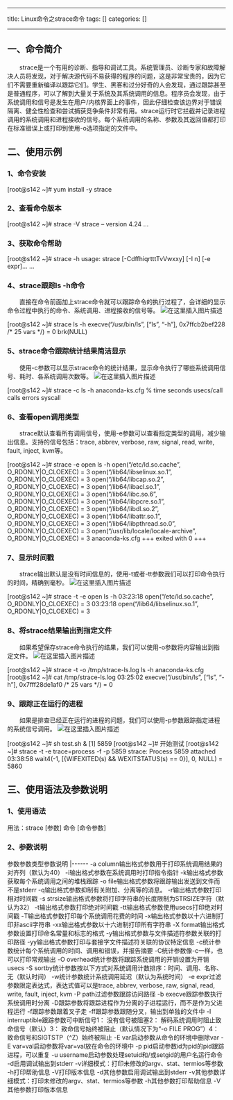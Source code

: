 
--- 
title:  Linux命令之strace命令 
tags: []
categories: [] 

---
## 一、命令简介

  strace是一个有用的诊断、指导和调试工具。系统管理员、诊断专家和故障解决人员将发现，对于解决源代码不易获得的程序的问题，这是非常宝贵的，因为它们不需要重新编译以跟踪它们。学生、黑客和过分好奇的人会发现，通过跟踪甚至是普通程序，可以了解到大量关于系统及其系统调用的信息。程序员会发现，由于系统调用和信号是发生在用户/内核界面上的事件，因此仔细检查该边界对于错误隔离、健全性检查和尝试捕获竞争条件非常有用。strace运行时它拦截并记录进程调用的系统调用和进程接收的信号。每个系统调用的名称、参数及其返回值都打印在标准错误上或打印到使用-o选项指定的文件中。

## 二、使用示例

### 1、命令安装

>  
 [root@s142 ~]# yum install -y strace 


### 2、查看命令版本

>  
 [root@s142 ~]# strace -V strace – version 4.24 … 


### 3、获取命令帮助

>  
 [root@s142 ~]# strace -h usage: strace [-CdffhiqrtttTvVwxxy] [-I n] [-e expr]… … 


### 4、strace跟踪ls -h命令

  直接在命令前面加上strace命令就可以跟踪命令的执行过程了，会详细的显示命令过程中执行的命令、系统调用、进程接收的信号等。 <img src="https://img-blog.csdnimg.cn/aa93e92ef357403297b39cb2671090c2.png" alt="在这里插入图片描述">

>  
 [root@s142 ~]# strace ls -h execve(“/usr/bin/ls”, [“ls”, “-h”], 0x7ffcb2bef228 /* 25 vars */) = 0 brk(NULL) 


### 5、strace命令跟踪统计结果简洁显示

  使用-c参数可以显示strace命令的统计结果，显示命令执行了哪些系统调用信号、耗时、各系统调用次数等。 <img src="https://img-blog.csdnimg.cn/44471865d72a41a49d0372a14bcabf4c.png" alt="在这里插入图片描述">

>  
 [root@s142 ~]# strace -c ls -h anaconda-ks.cfg % time seconds usecs/call calls errors syscall 


### 6、查看open调用类型

  strace默认查看所有调用信号，使用-e参数可以查看指定类型的调用，减少输出信息。支持的信号包括：trace, abbrev, verbose, raw, signal, read, write, fault, inject, kvm等。

>  
 [root@s142 ~]# strace -e open ls -h open(“/etc/ld.so.cache”, O_RDONLY|O_CLOEXEC) = 3 open(“/lib64/libselinux.so.1”, O_RDONLY|O_CLOEXEC) = 3 open(“/lib64/libcap.so.2”, O_RDONLY|O_CLOEXEC) = 3 open(“/lib64/libacl.so.1”, O_RDONLY|O_CLOEXEC) = 3 open(“/lib64/libc.so.6”, O_RDONLY|O_CLOEXEC) = 3 open(“/lib64/libpcre.so.1”, O_RDONLY|O_CLOEXEC) = 3 open(“/lib64/libdl.so.2”, O_RDONLY|O_CLOEXEC) = 3 open(“/lib64/libattr.so.1”, O_RDONLY|O_CLOEXEC) = 3 open(“/lib64/libpthread.so.0”, O_RDONLY|O_CLOEXEC) = 3 open(“/usr/lib/locale/locale-archive”, O_RDONLY|O_CLOEXEC) = 3 anaconda-ks.cfg +++ exited with 0 +++ 


### 7、显示时间戳

  strace输出默认是没有时间信息的，使用-t或者-tt参数我们可以打印命令执行的时间，精确到毫秒。 <img src="https://img-blog.csdnimg.cn/e6d97a0890f34c26a04291fd8cb46ba2.png" alt="在这里插入图片描述">

>  
 [root@s142 ~]# strace -t -e open ls -h 03:23:18 open(“/etc/ld.so.cache”, O_RDONLY|O_CLOEXEC) = 3 03:23:18 open(“/lib64/libselinux.so.1”, O_RDONLY|O_CLOEXEC) = 3 


### 8、将strace结果输出到指定文件

  如果希望保存strace命令执行的结果，我们可以使用-o参数将内容输出到指定文件。 <img src="https://img-blog.csdnimg.cn/d604b993b1964052a8f2ef31b538fb96.png" alt="在这里插入图片描述">

>  
 [root@s142 ~]# strace -t -o /tmp/strace-ls.log ls -h anaconda-ks.cfg [root@s142 ~]# cat /tmp/strace-ls.log 03:25:02 execve(“/usr/bin/ls”, [“ls”, “-h”], 0x7fff28de1af0 /* 25 vars */) = 0 


### 9、跟踪正在运行的进程

  如果是排查已经正在运行的进程的问题，我们可以使用-p参数跟踪指定进程的系统信号调用。 <img src="https://img-blog.csdnimg.cn/6d8760fc97d34a95831944d2eae8f3ca.png" alt="在这里插入图片描述">

>  
 [root@s142 ~]# sh test.sh &amp; [1] 5859 [root@s142 ~]# 开始测试  [root@s142 ~]# strace -t -e trace=process -f -p 5859 strace: Process 5859 attached 03:38:58 wait4(-1, [{WIFEXITED(s) &amp;&amp; WEXITSTATUS(s) == 0}], 0, NULL) = 5860 


## 三、使用语法及参数说明

### 1、使用语法

>  
 用法：strace [参数] 命令 [命令参数] 


### 2、参数说明

<th align="left">参数</th><th align="left">参数类型</th><th align="left">参数说明</th>
|------
<td align="left">-a column</td><td align="left">输出格式参数</td><td align="left">用于打印系统调用结果的对齐列（默认为40）</td>
<td align="left">-i</td><td align="left">输出格式参数</td><td align="left">在系统调用时打印指令指针</td>
<td align="left">-k</td><td align="left">输出格式参数</td><td align="left">获取每个系统调用之间的堆栈跟踪</td>
<td align="left">-o file</td><td align="left">输出格式参数</td><td align="left">将跟踪输出发送到文件而不是stderr</td>
<td align="left">-q</td><td align="left">输出格式参数</td><td align="left">抑制有关附加、分离等的消息。</td>
<td align="left">-r</td><td align="left">输出格式参数</td><td align="left">打印相对时间戳</td>
<td align="left">-s strsize</td><td align="left">输出格式参数</td><td align="left">将打印字符串的长度限制为STRSIZE字符（默认为32）</td>
<td align="left">-t</td><td align="left">输出格式参数</td><td align="left">打印绝对时间戳</td>
<td align="left">-tt</td><td align="left">输出格式参数</td><td align="left">使用usecs打印绝对时间戳</td>
<td align="left">-T</td><td align="left">输出格式参数</td><td align="left">打印每个系统调用花费的时间</td>
<td align="left">-x</td><td align="left">输出格式参数</td><td align="left">以十六进制打印非ascii字符串</td>
<td align="left">-xx</td><td align="left">输出格式参数</td><td align="left">以十六进制打印所有字符串</td>
<td align="left">-X format</td><td align="left">输出格式参数</td><td align="left">设置打印命名常量和标志的格式</td>
<td align="left">-y</td><td align="left">输出格式参数</td><td align="left">与文件描述符参数关联的打印路径</td>
<td align="left">-yy</td><td align="left">输出格式参数</td><td align="left">打印与套接字文件描述符关联的协议特定信息</td>
<td align="left">-c</td><td align="left">统计参数</td><td align="left">统计每个系统调用的时间、调用和错误，并报告摘要</td>
<td align="left">-C</td><td align="left">统计参数</td><td align="left">像-c一样，也可以打印常规输出</td>
<td align="left">-O overhead</td><td align="left">统计参数</td><td align="left">将跟踪系统调用的开销设置为开销usecs</td>
<td align="left">-S sortby</td><td align="left">统计参数</td><td align="left">按以下方式对系统调用计数排序：时间、调用、名称、无（默认时间）</td>
<td align="left">-w</td><td align="left">统计参数</td><td align="left">统计系统调用延迟（默认为系统时间）</td>
<td align="left">-e expr</td><td align="left">过滤参数</td><td align="left">限定表达式，表达式值可以是trace, abbrev, verbose, raw, signal, read, write, fault, inject, kvm</td>
<td align="left">-P path</td><td align="left">过滤参数</td><td align="left">跟踪访问路径</td>
<td align="left">-b execve</td><td align="left">跟踪参数</td><td align="left">执行系统调用时分离</td>
<td align="left">-D</td><td align="left">跟踪参数</td><td align="left">将跟踪进程作为分离的子进程运行，而不是作为父进程运行</td>
<td align="left">-f</td><td align="left">跟踪参数</td><td align="left">跟着叉子走</td>
<td align="left">-ff</td><td align="left">跟踪参数</td><td align="left">跟随分叉，输出到单独的文件中</td>
<td align="left">-I interruptible</td><td align="left">跟踪参数</td><td align="left">可中断信号1： 没有信号被阻塞2： 解码系统调用时阻止致命信号（默认）3： 致命信号始终被阻止（默认情况下为“-o FILE PROG”）4： 致命信号和SIGTSTP（^Z）始终被阻止</td>
<td align="left">-E var</td><td align="left">启动参数</td><td align="left">从命令的环境中删除var</td>
<td align="left">-E var=val</td><td align="left">启动参数</td><td align="left">将var=val放在命令的环境中</td>
<td align="left">-p pid</td><td align="left">启动参数</td><td align="left">id为pid的pid跟踪进程，可以重复</td>
<td align="left">-u username</td><td align="left">启动参数</td><td align="left">处理setuid和/或setgid的用户名运行命令</td>
<td align="left">-d</td><td align="left"></td><td align="left">启用调试输出到stderr</td>
<td align="left">-v</td><td align="left"></td><td align="left">详细模式：打印未修改的argv、stat、termios等参数</td>
<td align="left">-h</td><td align="left"></td><td align="left">打印帮助信息</td>
<td align="left">-V</td><td align="left"></td><td align="left">打印版本信息</td>
<td align="left">-d</td><td align="left">其他参数</td><td align="left">启用调试输出到stderr</td>
<td align="left">-v</td><td align="left">其他参数</td><td align="left">详细模式：打印未修改的argv、stat、termios等参数</td>
<td align="left">-h</td><td align="left">其他参数</td><td align="left">打印帮助信息</td>
<td align="left">-V</td><td align="left">其他参数</td><td align="left">打印版本信息</td>

